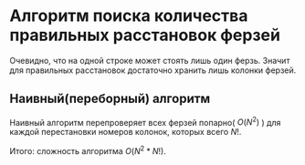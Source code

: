 # Алгоритм поиска количества правильных расстановок ферзей
Очевидно, что на одной строке может стоять лишь один ферзь. Значит для правильных расстановок достаточно хранить лишь колонки ферзей.

## Наивный(переборный) алгоритм
Наивный алгоритм перепроверяет всех ферзей попарно( $O(N^2)$ ) для каждой перестановки номеров колонок, которых всего $N!$.

Итого: сложность алгоритма $O(N^2 * N!)$.
